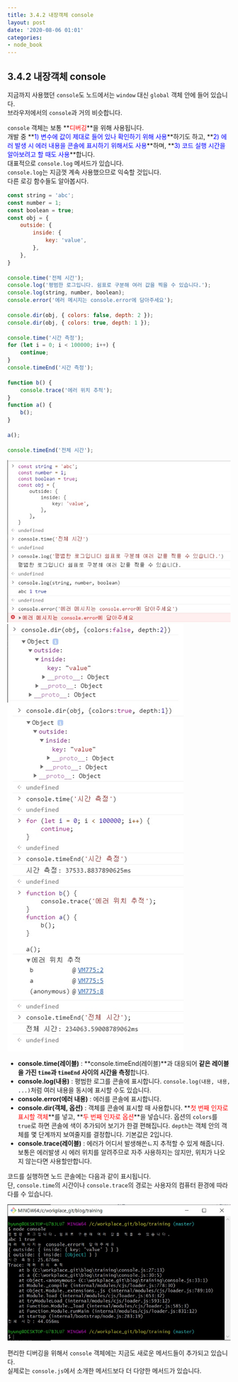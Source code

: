 ```yaml
---
title: 3.4.2 내장객체 console
layout: post
date: '2020-08-06 01:01'
categories:
- node_book
---
```


## 3.4.2 내장객체 console

지금까지 사용했던 `console`도 노드에서는 `window` 대신 `global` 객체 안에 들어 있습니다.  
브라우저에서의 `console`과 거의 비슷합니다.

`console` 객체는 보통 **<span style="color:red">디버깅</span>**을 위해 사용됩니다.  
개발 중 **<span style="color:blue">1) 변수에 값이 제대로 들어 있나 확인하기 위해 사용</span>**하기도 하고, 
**<span style="color:blue">2) 에러 발생 시 에러 내용을 콘솔에 표시하기 위해서도 사용</span>**하며, 
**<span style="color:blue">3) 코드 실행 시간을 알아보려고 할 때도 사용</span>**합니다.  
대표적으로 `console.log` 메서드가 있습니다.  
`console.log`는 지금껏 계속 사용했으므로 익숙할 것입니다.  
다른 로깅 함수들도 알아봅시다.

```javascript
const string = 'abc';
const number = 1;
const boolean = true;
const obj = {
    outside: {
        inside: {
            key: 'value',
        },
    },
}

console.time('전체 시간');
console.log('평범한 로그입니다. 쉼표로 구분해 여러 값을 찍을 수 있습니다.');
console.log(string, number, boolean);
console.error('에러 메시지는 console.error에 담아주세요');

console.dir(obj, { colors: false, depth: 2 });
console.dir(obj, { colors: true, depth: 1 });

console.time('시간 측정');
for (let i = 0; i < 100000; i++) {
    continue;
}
console.timeEnd('시간 측정');

function b() {
    console.trace('에러 위치 추적');
}
function a() {
    b();
}

a();

console.timeEnd('전체 시간');
```

![](/static/img/nodebook/image35.jpg)
![](/static/img/nodebook/image36.jpg)

* **console.time(레이블)** : **console.timeEnd(레이블)**과 대응되어 **같은 레이블을 가진 `time`과 `timeEnd` 사이의 시간을 측정**합니다.
* **console.log(내용)** : 평범한 로그를 콘솔에 표시합니다. `console.log(내용, 내용, ...)`처럼 여러 내용을 동시에 표시할 수도 있습니다. 
* **console.error(에러 내용)** : 에러를 콘솔에 표시합니다.
* **console.dir(객체, 옵션)** : 객체를 콘솔에 표시할 때 사용합니다. **<span style="color:red">첫 번째 인자로 표시할 객체</span>**를 넣고, 
**<span style="color:red">두 번째 인자로 옵션</span>**을 넣습니다. 옵션의 `colors`를 `true`로 하면 콘솔에 색이 추가되어 보기가 한결 편해집니다. 
`depth`는 객체 안의 객체를 몇 단계까지 보여줄지를 결정합니다. 기본값은 2입니다.
* **console.trace(레이블)** : 에러가 어디서 발생해쓴ㄴ지 추적할 수 있게 해줍니다. 보통은 에러발생 시 에러 위치를 알려주므로 자주 사용하지는 않지만, 
위치가 나오지 않는다면 사용할만합니다.

코드를 실행하면 노드 콘솔에는 다음과 같이 표시됩니다.  
단, `console.time`의 시간이나 `console.trace`의 경로는 사용자의 컴퓨터 환경에 따라 다를 수 있습니다.

![](/static/img/nodebook/image37.jpg)

편리한 디버깅을 위해서 `console` 객체에는 지금도 새로운 메서드들이 추가되고 있습니다.  
실제로는 `console.js`에서 소개한 메서드보다 더 다양한 메서드가 있습니다.